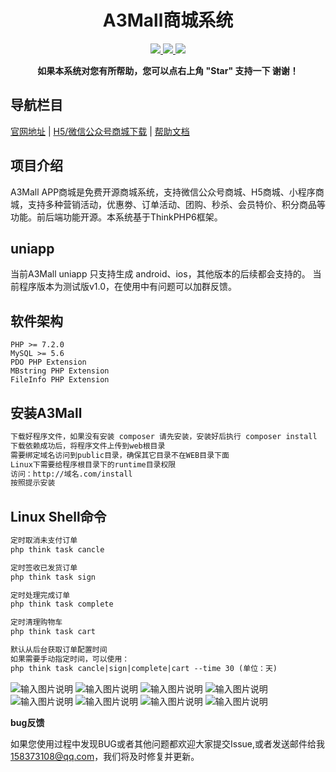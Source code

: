 <h1 align="center">A3Mall商城系统</h1> 
<p align="center">
    <a href="http://www.a3-mall.com">
        <img src="https://img.shields.io/badge/Website-A3Mall-important.svg" />
    </a>
<a href="http://www.a3-mall.com">
        <img src="https://img.shields.io/badge/Licence-GPL3.0-green.svg" />
    </a>
    <a href="http://www.a3-mall.com">
        <img src="https://img.shields.io/badge/Edition-v1.0.9-blue.svg" />
    </a>
</p>
<p align="center">    
    <b>如果本系统对您有所帮助，您可以点右上角 "Star" 支持一下 谢谢！</b>
</p>


## 导航栏目
 [官网地址](http://www.a3-mall.com)
 | [H5/微信公众号商城下载](https://gitee.com/xzncit/A3Mall)
 | [帮助文档](http://doc.a3-mall.com)

## 项目介绍
   A3Mall APP商城是免费开源商城系统，支持微信公众号商城、H5商城、小程序商城，支持多种营销活动，优惠劵、订单活动、团购、秒杀、会员特价、积分商品等功能。前后端功能开源。本系统基于ThinkPHP6框架。
   
## uniapp
当前A3Mall uniapp 只支持生成 android、ios，其他版本的后续都会支持的。
当前程序版本为测试版v1.0，在使用中有问题可以加群反馈。

## 软件架构
    PHP >= 7.2.0
    MySQL >= 5.6
    PDO PHP Extension
    MBstring PHP Extension
    FileInfo PHP Extension
   
## 安装A3Mall

```html
下载好程序文件，如果没有安装 composer 请先安装，安装好后执行 composer install
下载依赖成功后，将程序文件上传到web根目录
需要绑定域名访问到public目录，确保其它目录不在WEB目录下面
Linux下需要给程序根目录下的runtime目录权限
访问：http://域名.com/install
按照提示安装
```

## Linux Shell命令
```html
定时取消未支付订单
php think task cancle

定时签收已发货订单
php think task sign

定时处理完成订单
php think task complete

定时清理购物车
php think task cart

默认从后台获取订单配置时间
如果需要手动指定时间，可以使用：
php think task cancle|sign|complete|cart --time 30 (单位：天)
```


![输入图片说明](https://gitee.com/xzncit/A3Mall-APP/raw/master/readme/images/app/1.jpg "1.jpg")
![输入图片说明](https://gitee.com/xzncit/A3Mall-APP/raw/master/readme/images/app/2.jpg "2.jpg")
![输入图片说明](https://gitee.com/xzncit/A3Mall-APP/raw/master/readme/images/app/3.jpg "3.jpg")
![输入图片说明](https://gitee.com/xzncit/A3Mall-APP/raw/master/readme/images/app/4.jpg "4.jpg")
![输入图片说明](https://gitee.com/xzncit/A3Mall-APP/raw/master/readme/images/app/5.jpg "5.jpg")
![输入图片说明](https://gitee.com/xzncit/A3Mall-APP/raw/master/readme/images/app/6.jpg "6.jpg")
![输入图片说明](https://gitee.com/xzncit/A3Mall-APP/raw/master/readme/images/app/7.jpg "7.jpg")
![输入图片说明](https://gitee.com/xzncit/A3Mall-APP/raw/master/readme/images/app/8.jpg "8.jpg")


 **bug反馈**

如果您使用过程中发现BUG或者其他问题都欢迎大家提交Issue,或者发送邮件给我 158373108@qq.com，我们将及时修复并更新。
